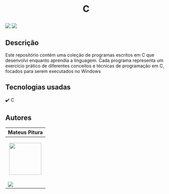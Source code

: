 <h1 align="center"> 
  <p>C</p> 
</h1> 

<p> 
  <img src="https://img.shields.io/badge/OS-Windows-blue"> 
  <img src="https://img.shields.io/github/stars/MateusPitura/cli-c-miscellaneous?style=social"> 
</p> 

## Descrição 

Este repositório contém uma coleção de programas escritos em C que desenvolvi enquanto aprendia a linguagem. Cada programa representa um exercício prático de diferentes conceitos e técnicas de programação em C,
focados para serem executados no Windows

## Tecnologias usadas 

:heavy_check_mark: C

## Autores 

| Mateus Pitura | 
|------| 
| <p align="center"><img src="https://avatars.githubusercontent.com/u/119008106" width="100" height="100"></p> | 
| <a href="https://www.linkedin.com/in/mateuspitura/"><img src="https://img.shields.io/badge/LinkedIn-0077B5?style=for-the-badge&logo=linkedin&logoColor=white"> |
